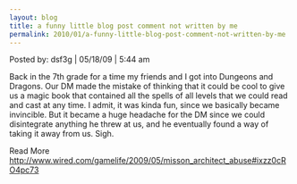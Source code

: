 ```yaml
---
layout: blog
title: a funny little blog post comment not written by me
permalink: 2010/01/a-funny-little-blog-post-comment-not-written-by-me
---
```


<p>Posted by: dsf3g | 05/18/09 | 5:44 am</p>
<p>Back in the 7th grade for a time my friends and I got into Dungeons and Dragons. Our DM made the mistake of thinking that it could be cool to give us a magic book that contained all the spells of all levels that we could read and cast at any time. I admit, it was kinda fun, since we basically became invincible. But it became a huge headache for the DM since we could disintegrate anything he threw at us, and he eventually found a way of taking it away from us. Sigh.</p>
<p>Read More <a href="http://www.wired.com/gamelife/2009/05/misson_architect_abuse#ixzz0cRO4pc73" title="http://www.wired.com/gamelife/2009/05/misson_architect_abuse#ixzz0cRO4pc73">http://www.wired.com/gamelife/2009/05/misson_architect_abuse#ixzz0cRO4pc73</a></p>
